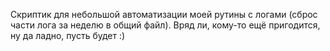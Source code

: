 
Скриптик для небольшой автоматизации моей рутины с логами (сброс части лога за неделю в общий файл). Вряд ли, кому-то ещё пригодится, ну да ладно, пусть будет :)
